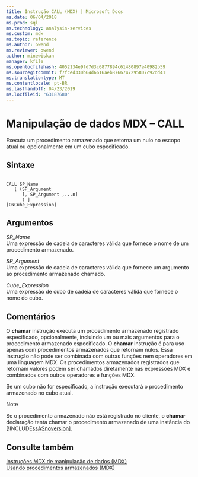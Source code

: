 ```yaml
---
title: Instrução CALL (MDX) | Microsoft Docs
ms.date: 06/04/2018
ms.prod: sql
ms.technology: analysis-services
ms.custom: mdx
ms.topic: reference
ms.author: owend
ms.reviewer: owend
author: minewiskan
manager: kfile
ms.openlocfilehash: 4052134e9fd7d3c6877894c61480897e40982b59
ms.sourcegitcommit: f7fced330b64d6616aeb8766747295807c92dd41
ms.translationtype: MT
ms.contentlocale: pt-BR
ms.lasthandoff: 04/23/2019
ms.locfileid: "63187680"
---
```

# <a name="mdx-data-manipulation---call"></a>Manipulação de dados MDX – CALL


  Executa um procedimento armazenado que retorna um nulo no escopo atual ou opcionalmente em um cubo especificado.  
  
## <a name="syntax"></a>Sintaxe  
  
```  
  
CALL SP_Name   
   [ (SP_Argument   
      [, SP_Argument ,...n]  
      ) ]   
[ONCube_Expression]  
```  
  
## <a name="arguments"></a>Argumentos  
 *SP_Name*  
 Uma expressão de cadeia de caracteres válida que fornece o nome de um procedimento armazenado.  
  
 *SP_Argument*  
 Uma expressão de cadeia de caracteres válida que fornece um argumento ao procedimento armazenado chamado.  
  
 *Cube_Expression*  
 Uma expressão de cubo de cadeia de caracteres válida que fornece o nome do cubo.  
  
## <a name="remarks"></a>Comentários  
 O **chamar** instrução executa um procedimento armazenado registrado especificado, opcionalmente, incluindo um ou mais argumentos para o procedimento armazenado especificado. O **chamar** instrução é para uso apenas com procedimentos armazenados que retornam nulos. Essa instrução não pode ser combinada com outras funções nem operadores em uma linguagem MDX. Os procedimentos armazenados registrados que retornam valores podem ser chamados diretamente nas expressões MDX e combinados com outros operadores e funções MDX.  
  
 Se um cubo não for especificado, a instrução executará o procedimento armazenado no cubo atual.  
  
> [!NOTE]  
>  Se o procedimento armazenado não está registrado no cliente, o **chamar** declaração tenta chamar o procedimento armazenado de uma instância do [!INCLUDE[ssASnoversion](../includes/ssasnoversion-md.md)].  
  
## <a name="see-also"></a>Consulte também  
 [Instruções MDX de manipulação de dados &#40;MDX&#41;](../mdx/mdx-data-manipulation-statements-mdx.md)   
 [Usando procedimentos armazenados &#40;MDX&#41;](../mdx/using-stored-procedures-mdx.md)  
  
  
